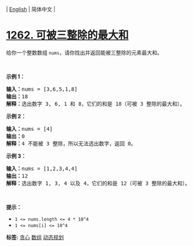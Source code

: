 | [English](README_EN.md) | 简体中文 |

# [1262. 可被三整除的最大和](https://leetcode-cn.com/problems/greatest-sum-divisible-by-three)
<p>给你一个整数数组&nbsp;<code>nums</code>，请你找出并返回能被三整除的元素最大和。</p>

<ol>
</ol>

<p>&nbsp;</p>

<p><strong>示例 1：</strong></p>

<pre><strong>输入：</strong>nums = [3,6,5,1,8]
<strong>输出：</strong>18
<strong>解释：</strong>选出数字 3, 6, 1 和 8，它们的和是 18（可被 3 整除的最大和）。</pre>

<p><strong>示例 2：</strong></p>

<pre><strong>输入：</strong>nums = [4]
<strong>输出：</strong>0
<strong>解释：</strong>4 不能被 3 整除，所以无法选出数字，返回 0。
</pre>

<p><strong>示例 3：</strong></p>

<pre><strong>输入：</strong>nums = [1,2,3,4,4]
<strong>输出：</strong>12
<strong>解释：</strong>选出数字 1, 3, 4 以及 4，它们的和是 12（可被 3 整除的最大和）。
</pre>

<p>&nbsp;</p>

<p><strong>提示：</strong></p>

<ul>
	<li><code>1 &lt;= nums.length &lt;= 4 * 10^4</code></li>
	<li><code>1 &lt;= nums[i] &lt;= 10^4</code></li>
</ul>

**标签:**  [贪心](https://leetcode-cn.com/tag/greedy) [数组](https://leetcode-cn.com/tag/array) [动态规划](https://leetcode-cn.com/tag/dynamic-programming) 